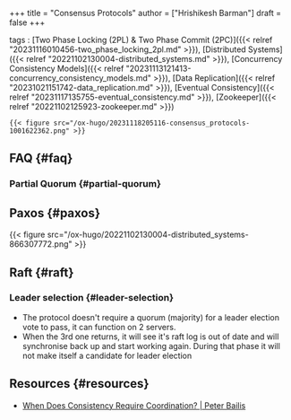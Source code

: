 +++
title = "Consensus Protocols"
author = ["Hrishikesh Barman"]
draft = false
+++

tags
: [Two Phase Locking (2PL) &amp; Two Phase Commit (2PC)]({{< relref "20231116010456-two_phase_locking_2pl.md" >}}), [Distributed Systems]({{< relref "20221102130004-distributed_systems.md" >}}), [Concurrency Consistency Models]({{< relref "20231113121413-concurrency_consistency_models.md" >}}), [Data Replication]({{< relref "20231021151742-data_replication.md" >}}), [Eventual Consistency]({{< relref "20231117135755-eventual_consistency.md" >}}), [Zookeeper]({{< relref "20221102125923-zookeeper.md" >}})

    {{< figure src="/ox-hugo/20231118205116-consensus_protocols-1001622362.png" >}}


## FAQ {#faq}


### Partial Quorum {#partial-quorum}


## Paxos {#paxos}

{{< figure src="/ox-hugo/20221102130004-distributed_systems-866307772.png" >}}


## Raft {#raft}


### Leader selection {#leader-selection}

-   The protocol doesn't require a quorum (majority) for a leader election vote to pass, it can function on 2 servers.
-   When the 3rd one returns, it will see it's raft log is out of date and will synchronise back up and start working again. During that phase it will not make itself a candidate for leader election


## Resources {#resources}

-   [When Does Consistency Require Coordination? | Peter Bailis](http://www.bailis.org/blog/when-does-consistency-require-coordination/)

